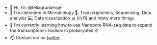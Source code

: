 - 👋 Hi, I’m @felixgrunberger
- 👀 I’m interested in Microbiology :microbe:, Transcriptomics, Sequencing, Data analysis :computer:, Data visualization :bar_chart: (in R) and many more things 
- 🌱 I’m currently learning how to use Nanopore RNA-seq data to expand the transcriptomic toolbox in prokaryotes :v:
- 📫 Contact me on [twitter](https://twitter.com/felixgrunberger?lang=en) 


<!---
felixgrunberger/felixgrunberger is a ✨ special ✨ repository because its `README.md` (this file) appears on your GitHub profile.
You can click the Preview link to take a look at your changes.
--->
<!--- - 💞️ I’m looking to collaborate on ... ---> 
